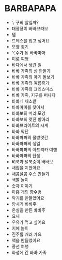 # BARBAPAPA
* 누구의 알일까?
* 대장장이 바바브라보
* 댐
* 드레스를 입고 싶어요
* 모양 찾기
* 목수가 된 바바마마
* 미로 여행
* 바다에서 생긴 일
* 바바 가족의 섬 만들기
* 바바 가족의 아기 돌보기
* 바바 가족의 여름휴가
* 바바 가족의 크리스마스
* 바바 가족, 지구를 떠나다
* 바바네 채소밭
* 바바마마를 찾아서
* 바바보의 머리 모양
* 바바보의 멋진 항아리
* 바바브라이트의 시계
* 바바 악단
* 바바파파의 물방앗간
* 바바파파의 생일
* 바바파파의 아프리카 여행
* 바바파파의 탄생
* 벼룩과 털북숭이 바바보
* 새집을 지었어요
* 새콤달콤 주스 만들기
* 색깔 놀이
* 숫자 이야기
* 아홉 개의 향수병
* 악기를 만들었어요
* 양치기 바바주
* 온실을 만든 바바주
* 요새
* 우유가 먹고 싶어요
* 지혜 놀이
* 진주를 캐러 가요
* 책을 만들었어요
* 풍선 여행
* 화성에 간 바바 가족
